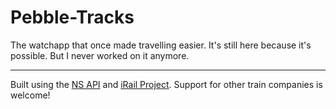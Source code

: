Pebble-Tracks
=============

The watchapp that once made travelling easier. It's still here because it's possible. But I never worked on it anymore.


-----

Built using the [NS API](http://www.ns.nl/api/api) and [iRail Project](http://project.irail.be/).
Support for other train companies is welcome!
